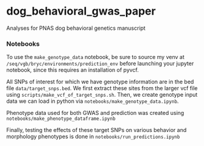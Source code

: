 # dog_behavioral_gwas_paper

Analyses for PNAS dog behavioral genetics manuscript

### Notebooks

To use the `make_genotype_data` notebook, be sure to source my venv at `/seq/vgb/bryc/environments/prediction_env` before launching your jupyter notebook, since this requires an installation of pyvcf.

All SNPs of interest for which we have genotype information are in the bed file `data/target_snps.bed`. We first extract these sites from the larger vcf file using `scripts/make_vcf_of_target_snps.sh`. Then, we create genotype input data we can load in python via `notebooks/make_genotype_data.ipynb`.

Phenotype data used for both GWAS and prediction was created using `notebooks/make_phenotype_dataframe.ipynb`

Finally, testing the effects of these target SNPs on various behavior and morphology phenotypes is done in `notebooks/run_predictions.ipynb`


